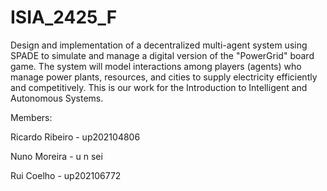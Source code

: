 # ISIA_2425_F
Design and implementation of a decentralized multi-agent system using SPADE to simulate and manage a digital version of the "PowerGrid" board game. The system will model interactions among players (agents) who manage power plants, resources, and cities to supply electricity efficiently and competitively.
This is our work for the Introduction to Intelligent and Autonomous Systems.

Members:

Ricardo Ribeiro - up202104806 

Nuno Moreira - u n sei

Rui Coelho - up202106772

